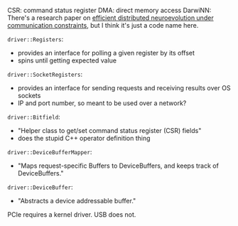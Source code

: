 
CSR: command status register
DMA: direct memory access
DarwiNN: There's a research paper on [efficient distributed neuroevolution under communication constraints](https://dl.acm.org/doi/10.1145/3377929.3390007), but I think it's just a code name here.

`driver::Registers`:
 - provides an interface for polling a given register by its offset
 - spins until getting expected value

`driver::SocketRegisters`:
 - provides an interface for sending requests and receiving results over OS sockets
 - IP and port number, so meant to be used over a network?

`driver::Bitfield`:
 - "Helper class to get/set command status register (CSR) fields"
 - does the stupid C++ operator definition thing

`driver::DeviceBufferMapper`:
 - "Maps request-specific Buffers to DeviceBuffers, and keeps track of DeviceBuffers."

`driver::DeviceBuffer`:
 - "Abstracts a device addressable buffer."

PCIe requires a kernel driver. USB does not.

